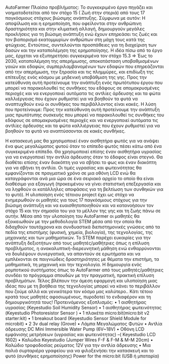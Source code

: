 AutoFarmer
Πλαίσιο προβλήματος:
Το συγκεκριμένο έργο πηγάζει και νοηματοδοτείται από τον στόχο 15   ( Ζωή στην στεριά) από τους 17 παγκόσμιους στόχους βιώσιμης ανάπτυξης. Σύμφωνα με αυτόν: Η αποψίλωση και η ερημοποίηση, που οφείλονται στην ανθρώπινη δραστηριότητα και στην κλιματική αλλαγή, δημιουργούν μεγάλες προκλήσεις για τη βιώσιμη ανάπτυξη ενώ έχουν επηρεάσει τις ζωές και τον βιοπορισμό εκατομμυρίων ανθρώπων στη μάχη τους κατά της φτώχειας. Εντούτοις, συντελούνται προσπάθειες για τη διαχείριση των δασών και την καταπολέμηση της ερημοποίησης.
Η ιδέα πίσω από το έργο μας, έρχεται να εξυπηρετήσει συγκεκριμένα τον στόχο 15.3 => Έως το 2030, καταπολέμηση της απερήμωσης, αποκατάσταση υποβαθμισμένων γαιών και εδαφών, συμπεριλαμβανομένων των εδαφών που επηρεάζονται από την απερήμωση, την ξηρασία και τις πλημμύρες, και επιδίωξη της επίτευξης ενός κόσμου με μηδενική υποβάθμιση της γης. Προς την κατεύθυνση αυτή προτείνουμε την ανάπτυξη ενός πρωτότυπου έργου που μπορεί να παρακολουθεί τις συνθήκες του εδάφους σε απομακρυσμένες περιοχές και να ενεργοποιεί αυτόματα τις αντλίες άρδευσης και τα φώτα καλλιέργειας που έχουν ρυθμιστεί για να βοηθούν τα φυτά να αναπτυχθούν ενώ οι συνθήκες του περιβάλλοντος είναι  κακές.
Η λύση που προτείνουμε:
Προς την κατεύθυνση αυτή προτείνουμε την ανάπτυξη μιας πρωτότυπης συσκευής που μπορεί να παρακολουθεί τις συνθήκες του εδάφους σε απομακρυσμένες περιοχές και να ενεργοποιεί αυτόματα τις αντλίες άρδευσης και τα φώτα καλλιέργειας που έχουν ρυθμιστεί για να βοηθούν τα φυτά να αναπτύσσονται σε κακές συνθήκες.
  

Η κατασκευή μας θα χρησιμοποιεί έναν αισθητήρα φωτός για να ανάψει ένα φως μεγαλώματος φυτού όταν το επίπεδο φωτός πέσει κάτω από ένα συγκεκριμένο επίπεδο. Θα χρησιμοποιεί επίσης έναν αισθητήρα υγρασίας για να ενεργοποιεί την αντλία άρδευσης όταν το έδαφος είναι στεγνό. Θα διαθέτει επίσης έναν διακόπτη για να σβήσει το φως και έναν διακόπτη για να σβήνει τη αντλία. Οι τιμές υγρασίας και φωτεινότητας θα εμφανίζονται σε πραγματικό χρόνο σε μια οθόνη LCD ενώ θα καταγράφονται ανά μια ώρα σε ένα σειριακό αρχείο το οποίο θα είναι διαθέσιμο για εξαγωγή (προκειμένου να γίνει στατιστική επεξεργασία και να ληφθούν οι κατάλληλες αποφάσεις για τη βελτίωση των συνθηκών για το φυτό).
Η υλοποίηση ενός τέτοιου project έχει ως στόχο να ενημερωθούν οι μαθητές για τους 17 παγκόσμιους στόχους για την βιώσιμη ανάπτυξη και να ευαισθητοποιηθούν και να κατανοήσουν τον στόχο 15 και την σημασία του για το μέλλον της γης και τη ζωής πάνω σε αυτήν. Μέσα από την υλοποίηση του AutoFarmer οι μαθητές θα εξοικειωθούν με την μεθοδολογία  STEM μέσα από την οποία θα  διδαχθούν ταυτόχρονα και συνδυαστικά διεπιστημονικές γνώσεις από τα πεδία της επιστήμης (φυσική, χημεία, βιολογία), της τεχνολογίας, της μηχανικής και των μαθηματικών. Το STEM παρέχει ευκαιρίες για την ανάπτυξη δεξιοτήτων από τους μαθητές/μαθήτριες όπως η επίλυση προβλήματος, η ανακαλυπτική-διερευνητική μάθηση ενώ  ενθαρρύνονται να δουλέψουν συνεργατικά, να  απαντούν σε ερωτήματα και να εμπλέκονται σε παιγνιώδεις δραστηριότητες με θέματα την επιστήμη, τα μαθηματικά, τη μηχανική και την τεχνολογία. Η δημιουργία ενός ρομποτικού συστήματος όπως το AutoFarmer από τους μαθητές/μαθήτριες συνδέει το πρόγραμμα σπουδών με την πραγματική, πρακτική επίλυση προβλημάτων. Τέλος βλέπουν την άμεση εφαρμογή και υλοποίηση μιας ιδέας που με τη βοήθεια της τεχνολογίας μπορεί να κάνει το περιβάλλον που ζούμε αλλά και γενικότερα τον κόσμο μας καλύτερο.. Κάτι τέτοιο κρατά τους μαθητές αφοσιωμένους, πυροδοτεί το ενδιαφέρον και τη δημιουργικότητά τους! 
Προτεινόμενος εξοπλισμός:
•	1 αισθητήρας υγρασίας (Keyestudio Soil Humidity Sensor)
•	1 αισθητήρας φωτεινότητας (Keyestudio Photoresistor Sensor )
•	1 πλακέτα micro:bit(micro:bit v2 starter:kit)
•	1 breakout board (Keyestudio Sensor Shield Module for microbit)
•	2 3v dual relay (Grove)
•	Λάμπα Μεγαλώματος Φυτών
•	Αντλία άδρευσης DC Mini Immersible Water Pump (6V~18V)
•	Οθόνη LCD εμφάνισης  μετρήσεων (υγρασίας και φωτεινότητας) –( Keyestudio LCD 1602)
•	Καλώδια Keyestudio (Jumper Wires F-F & F-M & M-M 20cm)
•	Καλώδιο τροφοδοσίας ρεύματος 12V για την αντλία άδρευσης
•	Μια παλιά συρταριέρα γραφείου για να φιλοξενήσει την κατασκευή και το φυτό (συνθήκες ερημοποίησης)
	 Power for the micro:bit (USB ή μπαταρία)
